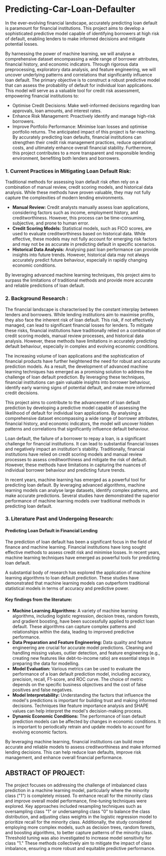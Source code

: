 # Predicting-Car-Loan-Defaulter
In the ever-evolving financial landscape, accurately predicting loan default is paramount for financial institutions. This project aims to develop a sophisticated predictive model capable of identifying borrowers at high risk of default, enabling lenders to make informed decisions and mitigate potential losses.

By harnessing the power of machine learning, we will analyse a comprehensive dataset encompassing a wide range of borrower attributes, financial history, and economic indicators. Through rigorous data preprocessing, exploratory data analysis, and feature engineering, we will uncover underlying patterns and correlations that significantly influence loan default.
The primary objective is to construct a robust predictive model that can assess the probability of default for individual loan applications. This model will serve as a valuable tool for credit risk assessment, empowering financial institutions to:
* Optimise Credit Decisions: Make well-informed decisions regarding loan approvals, loan amounts, and interest rates.
* Enhance Risk Management: Proactively identify and manage high-risk borrowers.
* Improve Portfolio Performance: Minimise loan losses and optimise portfolio returns.
The anticipated impact of this project is far-reaching. By accurately predicting loan defaults, financial institutions can strengthen their credit risk management practices, reduce operational costs, and ultimately enhance overall financial stability. Furthermore, this project contributes to a more transparent and responsible lending environment, benefiting both lenders and borrowers.

### 1. Current Practices in Mitigating Loan Default Risk:
Traditional methods for assessing loan default risk often rely on a combination of manual review, credit scoring models, and historical data analysis. While these methods have proven valuable, they may not fully capture the complexities of modern lending environments.
* **Manual Review:** Credit analysts manually assess loan applications, considering factors such as income, employment history, and creditworthiness. However, this process can be time-consuming, subjective, and prone to human error.
* **Credit Scoring Models:** Statistical models, such as FICO scores, are used to evaluate creditworthiness based on historical data. While effective, these models may not fully account for emerging risk factors and may not be as accurate in predicting default in specific scenarios.
* **Historical Data Analysis:** Analysing past loan performance can provide insights into future trends. However, historical data may not always accurately predict future behaviour, especially in rapidly changing economic conditions.

By leveraging advanced machine learning techniques, this project aims to surpass the limitations of traditional methods and provide more accurate and reliable predictions of loan default.

### 2. Background Research :
The financial landscape is characterised by the constant interplay between lenders and borrowers. While lending institutions aim to maximise profits, they also face the inherent risk of loan default. This risk, if not effectively managed, can lead to significant financial losses for lenders. To mitigate these risks, financial institutions have traditionally relied on a combination of credit scoring models, manual review processes, and historical data analysis. However, these methods have limitations in accurately predicting default behaviour, especially in complex and evolving economic conditions.

The increasing volume of loan applications and the sophistication of financial products have further heightened the need for robust and accurate prediction models. As a result, the development of advanced machine learning techniques has emerged as a promising solution to address the challenge of loan default prediction. By leveraging these techniques, financial institutions can gain valuable insights into borrower behaviour, identify early warning signs of potential default, and make more informed credit decisions.

This project aims to contribute to the advancement of loan default prediction by developing a predictive model capable of assessing the likelihood of default for individual loan applications. By analysing a comprehensive dataset encompassing a wide range of borrower attributes, financial history, and economic indicators, the model will uncover hidden patterns and correlations that significantly influence default behaviour.

Loan default, the failure of a borrower to repay a loan, is a significant challenge for financial institutions. It can lead to substantial financial losses and negatively impact an institution's stability. Traditionally, financial institutions have relied on credit scoring models and manual review processes to assess creditworthiness and mitigate the risk of default. However, these methods have limitations in capturing the nuances of individual borrower behaviour and predicting future trends.

In recent years, machine learning has emerged as a powerful tool for predicting loan default. By leveraging advanced algorithms, machine learning models can analyse large datasets, identify complex patterns, and make accurate predictions. Several studies have demonstrated the superior performance of machine learning models over traditional methods in predicting loan default.

### 3. Literature Past and Undergoing Research: 
#### Predicting Loan Default in Financial Lending
The prediction of loan default has been a significant focus in the field of finance and machine learning. Financial institutions have long sought effective methods to assess credit risk and minimise losses. In recent years, machine learning techniques have emerged as powerful tools for predicting loan default.

A substantial body of research has explored the application of machine learning algorithms to loan default prediction. These studies have demonstrated that machine learning models can outperform traditional statistical models in terms of accuracy and predictive power.

#### Key findings from the literature:
* **Machine Learning Algorithms:** A variety of machine learning algorithms, including logistic regression, decision trees, random forests, and gradient boosting, have been successfully applied to predict loan default. These algorithms can capture complex patterns and relationships within the data, leading to improved predictive performance.
* **Data Preparation and Feature Engineering:** Data quality and feature engineering are crucial for accurate model predictions. Cleaning and handling missing values, outlier detection, and feature engineering (e.g., creating new features like debt-to-income ratio) are essential steps in preparing the data for modelling.
* **Model Evaluation:** Various metrics can be used to evaluate the performance of a loan default prediction model, including accuracy, precision, recall, F1-score, and ROC curve. The choice of metric depends on the specific business objectives and the cost of false positives and false negatives.
* **Model Interpretability:** Understanding the factors that influence the model's predictions is important for building trust and making informed decisions. Techniques like feature importance analysis and SHAPE values can help interpret the model's decision-making process.
* **Dynamic Economic Conditions:** The performance of loan default prediction models can be affected by changes in economic conditions. It is important to periodically retrain and update models to account for evolving economic factors.

By leveraging machine learning, financial institutions can build more accurate and reliable models to assess creditworthiness and make informed lending decisions. This can help reduce loan defaults, improve risk management, and enhance overall financial performance.

## ABSTRACT OF PROJECT:
The project focuses on addressing the challenge of imbalanced class prediction in a machine learning model, particularly where the minority class ("1") is completely missed. To enhance recall for the minority class and improve overall model performance, fine-tuning techniques were explored. Key approaches included resampling techniques such as oversampling class "1" or undersampling class "0" to balance the class distribution, and adjusting class weights in the logistic regression model to prioritize recall for the minority class. Additionally, the study considered employing more complex models, such as decision trees, random forests, and boosting algorithms, to better capture patterns of the minority class. Threshold tuning was also investigated to increase model sensitivity for class "1." These methods collectively aim to mitigate the impact of class imbalance, ensuring a more robust and equitable predictive performance.
